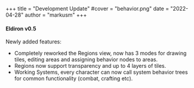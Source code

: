 +++
title = "Development Update"
#cover = "behavior.png"
date = "2022-04-28"
author = "markusm"
+++

#### Eldiron v0.5

Newly added features:

* Completely reworked the Regions view, now has 3 modes for drawing tiles, editing areas and assigning behavior nodes to areas.
* Regions now support transparency and up to 4 layers of tiles.
* Working Systems, every character can now call system behavior trees for common functionality (combat, crafting etc).